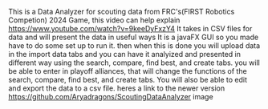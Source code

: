 This is a Data Analyzer for scouting data from FRC's(FIRST Robotics Competion) 2024 Game, this video can help explain https://www.youtube.com/watch?v=9keeDyFxzY4 It takes in CSV files for data and will present the data in useful ways It is a javaFX GUI so you made have to do some set up to run it. then when this is done you will upload data in the import data tabs and you can have it analyized and presented in different way using the search, compare, find best, and create tabs. you will be able to enter in playoff alliances, that will change the functions of the search, compare, find best, and create tabs. You will also be able to edit and export the data to a csv file. heres a link to the newer version https://github.com/Aryadragons/ScoutingDataAnalyzer image
